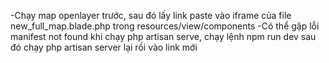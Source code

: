 -Chạy map openlayer trước, sau đó lấy link paste vào iframe của file new_full_map.blade.php trong resources/view/components
-Có thể gặp lỗi manifest not found khi chạy php artisan serve, chạy lệnh npm run dev sau đó chạy php artisan server lại rồi vào link mới

